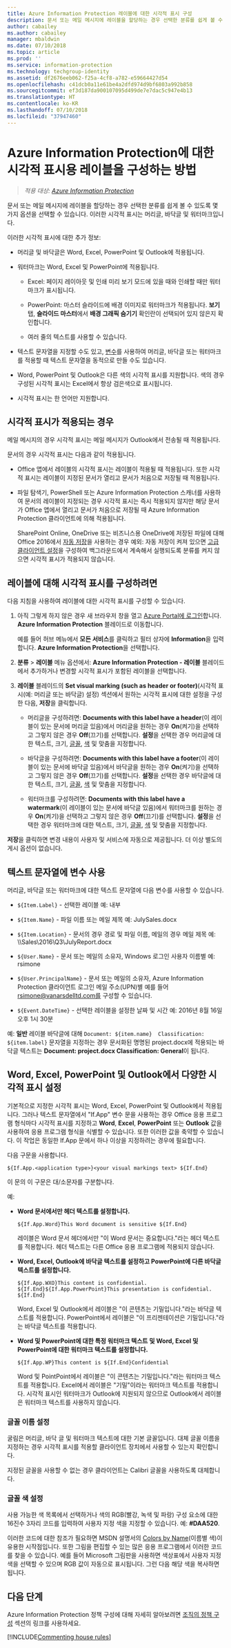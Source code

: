 ```yaml
---
title: Azure Information Protection 레이블에 대한 시각적 표시 구성
description: 문서 또는 메일 메시지에 레이블을 할당하는 경우 선택한 분류를 쉽게 볼 수 있도록 몇 가지 옵션을 선택할 수 있습니다. 이러한 시각적 표시는 머리글, 바닥글 및 워터마크입니다.
author: cabailey
ms.author: cabailey
manager: mbaldwin
ms.date: 07/10/2018
ms.topic: article
ms.prod: ''
ms.service: information-protection
ms.technology: techgroup-identity
ms.assetid: df2676eeb062-f25a-4cf8-a782-e59664427d54
ms.openlocfilehash: c41dcb0a11e61be4a2dfd974d9bf6803a992b858
ms.sourcegitcommit: ef3d187da900107095d499de7e7dac5c947e4b13
ms.translationtype: HT
ms.contentlocale: ko-KR
ms.lasthandoff: 07/10/2018
ms.locfileid: "37947460"
---
```

# <a name="how-to-configure-a-label-for-visual-markings-for-azure-information-protection"></a>Azure Information Protection에 대한 시각적 표시용 레이블을 구성하는 방법

>*적용 대상: [Azure Information Protection](https://azure.microsoft.com/pricing/details/information-protection)*

문서 또는 메일 메시지에 레이블을 할당하는 경우 선택한 분류를 쉽게 볼 수 있도록 몇 가지 옵션을 선택할 수 있습니다. 이러한 시각적 표시는 머리글, 바닥글 및 워터마크입니다.

이러한 시각적 표시에 대한 추가 정보:

- 머리글 및 바닥글은 Word, Excel, PowerPoint 및 Outlook에 적용됩니다.

- 워터마크는 Word, Excel 및 PowerPoint에 적용됩니다.

    - Excel: 페이지 레이아웃 및 인쇄 미리 보기 모드에 있을 때와 인쇄할 때만 워터마크가 표시됩니다.
    
    - PowerPoint: 마스터 슬라이드에 배경 이미지로 워터마크가 적용됩니다. **보기** 탭, **슬라이드 마스터**에서 **배경 그래픽 숨기기** 확인란이 선택되어 있지 않은지 확인합니다.
    
    - 여러 줄의 텍스트를 사용할 수 있습니다.

- 텍스트 문자열을 지정할 수도 있고, [변수](#using-variables-in-the-text-string)를 사용하여 머리글, 바닥글 또는 워터마크를 적용할 때 텍스트 문자열을 동적으로 만들 수도 있습니다.

- Word, PowerPoint 및 Outlook은 다른 색의 시각적 표시를 지원합니다. 색의 경우 구성된 시각적 표시는 Excel에서 항상 검은색으로 표시됩니다.

- 시각적 표시는 한 언어만 지원합니다.

## <a name="when-visual-markings-are-applied"></a>시각적 표시가 적용되는 경우

메일 메시지의 경우 시각적 표시는 메일 메시지가 Outlook에서 전송될 때 적용됩니다.

문서의 경우 시각적 표시는 다음과 같이 적용됩니다.

- Office 앱에서 레이블의 시각적 표시는 레이블이 적용될 때 적용됩니다. 또한 시각적 표시는 레이블이 지정된 문서가 열리고 문서가 처음으로 저장될 때 적용됩니다.  

- 파일 탐색기, PowerShell 또는 Azure Information Protection 스캐너를 사용하여 문서의 레이블이 지정되는 경우 시각적 표시는 즉시 적용되지 않지만 해당 문서가 Office 앱에서 열리고 문서가 처음으로 저장될 때 Azure Information Protection 클라이언트에 의해 적용됩니다.
    
    SharePoint Online, OneDrive 또는 비즈니스용 OneDrive에 저장된 파일에 대해 Office 2016에서 [자동 저장](https://support.office.com/article/what-is-autosave-6d6bd723-ebfd-4e40-b5f6-ae6e8088f7a5)을 사용하는 경우 예외: 자동 저장이 켜져 있으면 [고급 클라이언트 설정](../rms-client/client-admin-guide-customizations.md#turn-on-classification-to-run-continuously-in-the-background)을 구성하여 백그라운드에서 계속해서 실행되도록 분류를 켜지 않으면 시각적 표시가 적용되지 않습니다. 

## <a name="to-configure-visual-markings-for-a-label"></a>레이블에 대해 시각적 표시를 구성하려면

다음 지침을 사용하여 레이블에 대한 시각적 표시를 구성할 수 있습니다.

1. 아직 그렇게 하지 않은 경우 새 브라우저 창을 열고 [Azure Portal에 로그인](configure-policy.md#signing-in-to-the-azure-portal)합니다. **Azure Information Protection** 블레이드로 이동합니다. 
    
    예를 들어 허브 메뉴에서 **모든 서비스**를 클릭하고 필터 상자에 **Information**을 입력합니다. **Azure Information Protection**을 선택합니다.

2. **분류** > **레이블** 메뉴 옵션에서: **Azure Information Protection - 레이블** 블레이드에서 추가하거나 변경할 시각적 표시가 포함된 레이블을 선택합니다.

3. **레이블** 블레이드의 **Set visual marking (such as header or footer)**(시각적 표시(예: 머리글 또는 바닥글) 설정) 섹션에서 원하는 시각적 표시에 대한 설정을 구성한 다음, **저장**을 클릭합니다.
    
    - 머리글을 구성하려면: **Documents with this label have a header**(이 레이블이 있는 문서에 머리글 있음)에서 머리글을 원하는 경우 **On**(켜기)을 선택하고 그렇지 않은 경우 **Off**(끄기)를 선택합니다. **설정**을 선택한 경우 머리글에 대한 텍스트, 크기, [글꼴](#setting-the-font-name), [색](#setting-the-font-color) 및 맞춤을 지정합니다.
    
    - 바닥글을 구성하려면: **Documents with this label have a footer**(이 레이블이 있는 문서에 바닥글 있음)에서 바닥글을 원하는 경우 **On**(켜기)을 선택하고 그렇지 않은 경우 **Off**(끄기)를 선택합니다. **설정**을 선택한 경우 바닥글에 대한 텍스트, 크기, [글꼴](#setting-the-font-name), [색](#setting-the-font-color) 및 맞춤을 지정합니다.
    
    - 워터마크를 구성하려면: **Documents with this label have a watermark**(이 레이블이 있는 문서에 바닥글 있음)에서 워터마크를 원하는 경우 **On**(켜기)을 선택하고 그렇지 않은 경우 **Off**(끄기)를 선택합니다. **설정**을 선택한 경우 워터마크에 대한 텍스트, 크기, [글꼴](#setting-the-font-name), [색](#setting-the-font-color) 및 맞춤을 지정합니다.
    
**저장**을 클릭하면 변경 내용이 사용자 및 서비스에 자동으로 제공됩니다. 더 이상 별도의 게시 옵션이 없습니다.


## <a name="using-variables-in-the-text-string"></a>텍스트 문자열에 변수 사용

머리글, 바닥글 또는 워터마크에 대한 텍스트 문자열에 다음 변수를 사용할 수 있습니다.

- `${Item.Label}` - 선택한 레이블 예: 내부

- `${Item.Name}` - 파일 이름 또는 메일 제목 예: JulySales.docx

- `${Item.Location}` - 문서의 경우 경로 및 파일 이름, 메일의 경우 메일 제목 예: \\\Sales\2016\Q3\JulyReport.docx

- `${User.Name}` - 문서 또는 메일의 소유자, Windows 로그인 사용자 이름별 예: rsimone

- `${User.PrincipalName}` - 문서 또는 메일의 소유자, Azure Information Protection 클라이언트 로그인 메일 주소(UPN)별 예를 들어 rsimone@vanarsdelltd.com를 구성할 수 있습니다.

- `${Event.DateTime}` - 선택한 레이블을 설정한 날짜 및 시간 예: 2016년 8월 16일 오후 1시 30분

예: **일반** 레이블 바닥글에 대해 `Document: ${item.name}  Classification: ${item.label}` 문자열을 지정하는 경우 문서화된 명명된 project.docx에 적용되는 바닥글 텍스트는 **Document: project.docx  Classification: General**이 됩니다.

## <a name="setting-different-visual-markings-for-word-excel-powerpoint-and-outlook"></a>Word, Excel, PowerPoint 및 Outlook에서 다양한 시각적 표시 설정

기본적으로 지정한 시각적 표시는 Word, Excel, PowerPoint 및 Outlook에서 적용됩니다. 그러나 텍스트 문자열에서 "If.App" 변수 문을 사용하는 경우 Office 응용 프로그램 형식마다 시각적 표시를 지정하고 **Word**, **Excel**, **PowerPoint** 또는 **Outlook** 값을 사용하여 응용 프로그램 형식을 식별할 수 있습니다. 또한 이러한 값을 축약할 수 있습니다. 이 작업은 동일한 If.App 문에서 하나 이상을 지정하려는 경우에 필요합니다.

다음 구문을 사용합니다.

    ${If.App.<application type>}<your visual markings text> ${If.End}

이 문의 이 구문은 대/소문자를 구분합니다.

예:

- **Word 문서에서만 헤더 텍스트를 설정합니다.**
    
    `${If.App.Word}This Word document is sensitive ${If.End}`
    
    레이블은 Word 문서 헤더에서만 "이 Word 문서는 중요합니다."라는 헤더 텍스트를 적용합니다. 헤더 텍스트는 다른 Office 응용 프로그램에 적용되지 않습니다.

- **Word, Excel, Outlook에 바닥글 텍스트를 설정하고 PowerPoint에 다른 바닥글 텍스트를 설정합니다.**
    
    `${If.App.WXO}This content is confidential. ${If.End}${If.App.PowerPoint}This presentation is confidential. ${If.End}`
    
    Word, Excel 및 Outlook에서 레이블은 "이 콘텐츠는 기밀입니다."라는 바닥글 텍스트를 적용합니다. PowerPoint에서 레이블은 "이 프리젠테이션은 기밀입니다."라는 바닥글 텍스트를 적용합니다.

- **Word 및 PowerPoint에 대한 특정 워터마크 텍스트 및 Word, Excel 및 PowerPoint에 대한 워터마크 텍스트를 설정합니다.**
    
    `${If.App.WP}This content is ${If.End}Confidential`
    
    Word 및 PointPoint에서 레이블은 "이 콘텐츠는 기밀입니다."라는 워터마크 텍스트를 적용합니다. Excel에서 레이블은 "기밀"이라는 워터마크 텍스트를 적용합니다. 시각적 표시인 워터마크가 Outlook에 지원되지 않으므로 Outlook에서 레이블은 워터마크 텍스트를 사용하지 않습니다.

### <a name="setting-the-font-name"></a>글꼴 이름 설정

굴림은 머리글, 바닥 글 및 워터마크 텍스트에 대한 기본 글꼴입니다. 대체 글꼴 이름을 지정하는 경우 시각적 표시를 적용할 클라이언트 장치에서 사용할 수 있는지 확인합니다. 

지정된 글꼴을 사용할 수 없는 경우 클라이언트는 Calibri 글꼴을 사용하도록 대체합니다.

### <a name="setting-the-font-color"></a>글꼴 색 설정

사용 가능한 색 목록에서 선택하거나 색의 RGB(빨강, 녹색 및 파랑) 구성 요소에 대한 16진수 3자리 코드를 입력하여 사용자 지정 색을 지정할 수 있습니다. 예: **#DAA520**. 

이러한 코드에 대한 참조가 필요하면 MSDN 설명서의 [Colors by Name](https://msdn.microsoft.com/library/aa358802\(v=vs.85\).aspx)(이름별 색)이 유용한 시작점입니다. 또한 그림을 편집할 수 있는 많은 응용 프로그램에서 이러한 코드를 찾을 수 있습니다. 예를 들어 Microsoft 그림판을 사용하면 색상표에서 사용자 지정 색을 선택할 수 있으며 RGB 값이 자동으로 표시됩니다. 그런 다음 해당 색을 복사하면 됩니다.

## <a name="next-steps"></a>다음 단계

Azure Information Protection 정책 구성에 대해 자세히 알아보려면 [조직의 정책 구성](configure-policy.md#configuring-your-organizations-policy) 섹션의 링크를 사용하세요.  

[!INCLUDE[Commenting house rules](../includes/houserules.md)]
